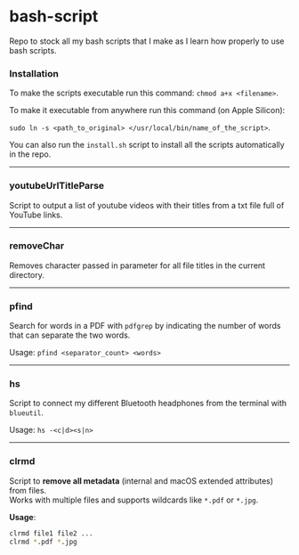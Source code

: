 # bash-script

Repo to stock all my bash scripts that I make as I learn how properly to use bash scripts.

### Installation

To make the scripts executable run this command: `chmod a+x <filename>`.

To make it executable from anywhere run this command (on Apple Silicon): 

`sudo ln -s <path_to_original> </usr/local/bin/name_of_the_script>`.

You can also run the `install.sh` script to install all the scripts automatically in the repo.

---

### youtubeUrlTitleParse

Script to output a list of youtube videos with their titles from a txt file full of YouTube links.

---

### removeChar

Removes character passed in parameter for all file titles in the current directory.

---

### pfind

Search for words in a PDF with `pdfgrep` by indicating the number of words that can separate the two words.

Usage: `pfind <separator_count> <words>`

---

### hs

Script to connect my different Bluetooth headphones from the terminal with `blueutil`.

Usage: `hs -<c|d><s|n>`

---

### clrmd

Script to **remove all metadata** (internal and macOS extended attributes) from files.  
Works with multiple files and supports wildcards like `*.pdf` or `*.jpg`.

**Usage**:

```bash
clrmd file1 file2 ...
clrmd *.pdf *.jpg
```
